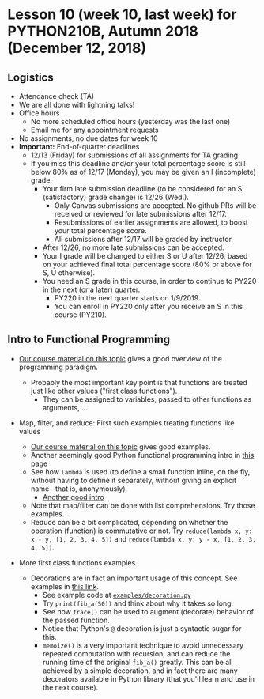 # Lesson 10 (week 10, last week) for PYTHON210B, Autumn 2018 (December 12, 2018)

## Logistics

* Attendance check (TA)
* We are all done with lightning talks!
* Office hours
  * No more scheduled office hours (yesterday was the last one)
  * Email me for any appointment requests
* No assignments, no due dates for week 10
* **Important:** End-of-quarter deadlines
  * 12/13 (Friday) for submissions of all assignments for TA grading
  * If you miss this deadline and/or your total percentage score is still below 80% as of 12/17 (Monday), you may be given an I (incomplete) grade.
    * Your firm late submission deadline (to be considered for an S (satisfactory) grade change) is 12/26 (Wed.).
      * Only Canvas submissions are accepted. No github PRs will be received or reviewed for late submissions after 12/17.
      * Resubmissions of earlier assignments are allowed, to boost your total percentage score.
      * All submissions after 12/17 will be graded by instructor.
    * After 12/26, no more late submissions can be accepted.
    * Your I grade will be changed to either S or U after 12/26, based on your achieved final total percentage score (80% or above for S, U otherwise).
    * You need an S grade in this course, in order to continue to PY220 in the next (or a later) quarter.
      * PY220 in the next quarter starts on 1/9/2019.
      * You can enroll in PY220 only after you receive an S in this course (PY210).

## Intro to Functional Programming

* [Our course material on this topic](https://uwpce-pythoncert.github.io/PythonCertDevel/modules/OO_vs_functional.html) gives a good overview of the programming paradigm.
  * Probably the most important key point is that functions are treated just like other values ("first class functions").
    * They can be assigned to variables, passed to other functions as arguments, ...
* Map, filter, and reduce: First such examples treating functions like values
  * [Our course material on this topic](https://uwpce-pythoncert.github.io/PythonCertDevel/modules/MapFilterReduce.html) gives good examples.
  * Another seemingly good Python functional programming intro in [this page](https://maryrosecook.com/blog/post/a-practical-introduction-to-functional-programming)
  * See how `lambda` is used (to define a small function inline, on the fly, without having to define it separately, without giving an explicit name--that is, anonymously).
    * [Another good intro](http://www.cs.rpi.edu/~sibel/csci1100/fall2017/lecture_notes/lec24_functional.html)
  * Note that map/filter can be done with list comprehensions. Try those examples.
  * Reduce can be a bit complicated, depending on whether the operation (function) is commutative or not. Try `reduce(lambda x, y: x - y, [1, 2, 3, 4, 5])` and `reduce(lambda x, y: y - x, [1, 2, 3, 4, 5])`.

* More first class functions examples
  * Decorations are in fact an important usage of this concept. See examples in [this link](https://anandology.com/python-practice-book/functional-programming.html#higher-order-functions-decorators).
    * See example code at [`examples/decoration.py`](../examples/decoration.py)
    * Try `print(fib_a(50))` and think about why it takes so long.
    * See how `trace()` can be used to augment (decorate) behavior of the passed function.
    * Notice that Python's `@` decoration is just a syntactic sugar for this.
    * `memoize()` is a very important technique to avoid unnecessary repeated computation with recursion, and can reduce the running time of the original `fib_a()` greatly. This can be all achieved by a simple decoration, and in fact there are many decorators available in Python library (that you'll learn and use in the next course).
